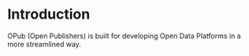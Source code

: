 # Introduction

OPub (Open Publishers) is built for developing Open Data Platforms in a more streamlined way.
